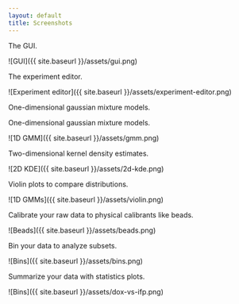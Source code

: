 ```yaml
---
layout: default
title: Screenshots
---
```


The GUI.

![GUI]({{ site.baseurl }}/assets/gui.png)

The experiment editor.

![Experiment editor]({{ site.baseurl }}/assets/experiment-editor.png)

One-dimensional gaussian mixture models.

One-dimensional gaussian mixture models.

![1D GMM]({{ site.baseurl }}/assets/gmm.png)

Two-dimensional kernel density estimates.

![2D KDE]({{ site.baseurl }}/assets/2d-kde.png)

Violin plots to compare distributions.

![1D GMMs]({{ site.baseurl }}/assets/violin.png)

Calibrate your raw data to physical calibrants like beads.

![Beads]({{ site.baseurl }}/assets/beads.png)

Bin your data to analyze subsets.

![Bins]({{ site.baseurl }}/assets/bins.png)

Summarize your data with statistics plots.

![Bins]({{ site.baseurl }}/assets/dox-vs-ifp.png)

